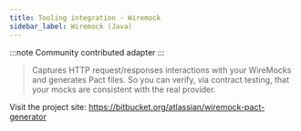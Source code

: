 ```yaml
---
title: Tooling integration - Wiremock
sidebar_label: Wiremock (Java)
---
```


:::note
Community contributed adapter
:::

> Captures HTTP request/responses interactions with your WireMocks and generates Pact files. So you can verify, via contract testing, that your mocks are consistent with the real provider.

Visit the project site: https://bitbucket.org/atlassian/wiremock-pact-generator
